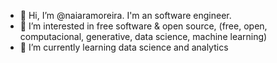 - 👋 Hi, I’m @naiaramoreira. I'm an software engineer.
- 👀 I’m interested in free software & open source, (free, open, computacional, generative, data science, machine learning)
- 🌱 I’m currently learning data science and analytics



<!---
naiaramoreira/naiaramoreira is a ✨ special ✨ repository because its `README.md` (this file) appears on your GitHub profile.
You can click the Preview link to take a look at your changes.
--->
